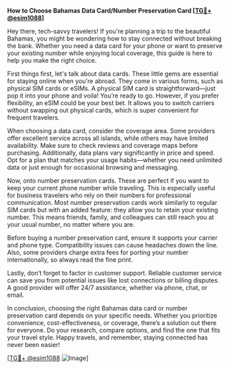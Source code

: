 **How to Choose Bahamas Data Card/Number Preservation Card [[TG💪+ @esim1088](https://t.me/s/esim1088)]**

Hey there, tech-savvy travelers! If you're planning a trip to the beautiful Bahamas, you might be wondering how to stay connected without breaking the bank. Whether you need a data card for your phone or want to preserve your existing number while enjoying local coverage, this guide is here to help you make the right choice.

First things first, let's talk about data cards. These little gems are essential for staying online when you're abroad. They come in various forms, such as physical SIM cards or eSIMs. A physical SIM card is straightforward—just pop it into your phone and voila! You’re ready to go. However, if you prefer flexibility, an eSIM could be your best bet. It allows you to switch carriers without swapping out physical cards, which is super convenient for frequent travelers.

When choosing a data card, consider the coverage area. Some providers offer excellent service across all islands, while others may have limited availability. Make sure to check reviews and coverage maps before purchasing. Additionally, data plans vary significantly in price and speed. Opt for a plan that matches your usage habits—whether you need unlimited data or just enough for occasional browsing and messaging.

Now, onto number preservation cards. These are perfect if you want to keep your current phone number while traveling. This is especially useful for business travelers who rely on their numbers for professional communication. Most number preservation cards work similarly to regular SIM cards but with an added feature: they allow you to retain your existing number. This means friends, family, and colleagues can still reach you at your usual number, no matter where you are.

Before buying a number preservation card, ensure it supports your carrier and phone type. Compatibility issues can cause headaches down the line. Also, some providers charge extra fees for porting your number internationally, so always read the fine print.

Lastly, don’t forget to factor in customer support. Reliable customer service can save you from potential issues like lost connections or billing disputes. A good provider will offer 24/7 assistance, whether via phone, chat, or email.

In conclusion, choosing the right Bahamas data card or number preservation card depends on your specific needs. Whether you prioritize convenience, cost-effectiveness, or coverage, there’s a solution out there for everyone. Do your research, compare options, and find the one that fits your travel style. Happy travels, and remember, staying connected has never been easier!

[[TG💪+ @esim1088](https://t.me/s/esim1088) ![Image](https://i.postimg.cc/Y0z9fWf4/image.png)]